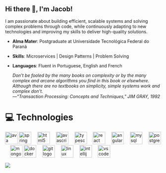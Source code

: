 ## Hi there 👋, I'm Jacob!

I am passionate about building efficient, scalable systems and solving complex problems through code, while continuously adapting to new technologies and improving my skills to deliver high-quality solutions.
- **Alma Mater**: Postgraduate at Universidade Tecnológica Federal do Paraná
- **Skills**: Microservices | Design Patterns | Problem Solving
- **Languages**: Fluent in Portuguese, English and French

  *Don't be fooled by the many books on complexity or by the
many complex and arcane algorithms you find in this book
or elsewhere. Although there are no textbooks on simplicity,
simple systems work and complex don't.
          <br>     —"Transaction Processing: Concepts and Techniques,"
             JIM GRAY, 1992*

<!--[![Anurag's GitHub stats](https://github-readme-stats.vercel.app/api?username=jacob-majesty)](https://github.com/anuraghazra/github-readme-stats) -->


# 💻 Technologies
<!-- Site used for Readme: https://profile-readme-generator.com -->
<div align="left"; display: inline-block> 
<img src="https://cdn.jsdelivr.net/gh/devicons/devicon/icons/java/java-original.svg" height="40" alt="java logo"  />
<img src="https://cdn.jsdelivr.net/gh/devicons/devicon/icons/spring/spring-original.svg" height="40" alt="spring logo" />
<img width="12" /> 

<img src="https://cdn.jsdelivr.net/gh/devicons/devicon/icons/html5/html5-original.svg" height="40" alt="html5 logo"  />
<img width="12" />
<img src="https://cdn.jsdelivr.net/gh/devicons/devicon/icons/javascript/javascript-original.svg" height="40" alt="javascript logo"  />
<img width="12" />
<img src="https://cdn.jsdelivr.net/gh/devicons/devicon/icons/typescript/typescript-original.svg" height="40" alt="typescript logo"  />
<img width="12" />
<img src="https://cdn.jsdelivr.net/gh/devicons/devicon/icons/react/react-original.svg" height="40" alt="react logo"  />
<img width="12" />
<img src="https://cdn.jsdelivr.net/gh/devicons/devicon/icons/angularjs/angularjs-original.svg" height="40" alt="angularjs logo"  />
<img width="12" />          

<img src="https://cdn.jsdelivr.net/gh/devicons/devicon/icons/mysql/mysql-original.svg" height="40" alt="mysql logo"  />
<img width="12" />
<img src="https://cdn.jsdelivr.net/gh/devicons/devicon/icons/postgresql/postgresql-original.svg" height="40" alt="postgresql logo"  />
<img width="12" />
<img src="https://cdn.jsdelivr.net/gh/devicons/devicon/icons/mongodb/mongodb-original.svg" height="40" alt="mongodb logo"  />         

  <img src="https://cdn.jsdelivr.net/gh/devicons/devicon/icons/docker/docker-original.svg" height="40" alt="docker logo"  />
  <img width="12" />
  <img src="https://cdn.jsdelivr.net/gh/devicons/devicon/icons/git/git-original.svg" height="40" alt="git logo"  />
  <img width="12" />
  <img src="https://cdn.jsdelivr.net/gh/devicons/devicon/icons/linux/linux-original.svg" height="40" alt="linux logo"  />
  <img width="12" /> 

   <img src="https://cdn.jsdelivr.net/gh/devicons/devicon/icons/intellij/intellij-original.svg" height="40" alt="intellij logo"  />
   <img width="12" />
  <img src="https://cdn.jsdelivr.net/gh/devicons/devicon/icons/vscode/vscode-original.svg" height="40" alt="vscode logo"  />
  <img width="12" />         
</div>


<!--  # 📊 GitHub Stats:  -->
<!--![jacob-majesty's Stats](https://github-readme-stats.vercel.app/api?username=jacob-majesty&theme=ayu-mirage&show_icons=true&hide_border=true&count_private=true) -->
<!-- ![](https://github-readme-stats.vercel.app/api/top-langs/?username=jacob-majesty&theme=dark&hide_border=false&include_all_commits=false&count_private=false&layout=compact) -->

[![](https://visitcount.itsvg.in/api?id=jacob-majesty&icon=0&color=0)](https://visitcount.itsvg.in)

<!-- Proudly created with GPRM ( https://gprm.itsvg.in ) -->

<!--
**jacob-majesty/jacob-majesty** is a ✨ _special_ ✨ repository because its `README.md` (this file) appears on your GitHub profile.

Here are some ideas to get you started:

- 🔭 I’m currently working on ...
- 🌱 I’m currently learning ...
- 👯 I’m looking to collaborate on ...
- 🤔 I’m looking for help with ...
- 💬 Ask me about ...
- 📫 How to reach me: ...
- 😄 Pronouns: ...
- ⚡ Fun fact: ...
-->
